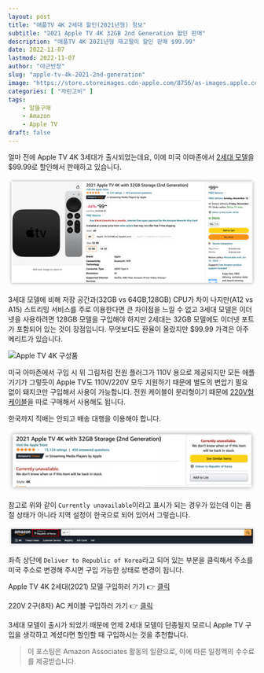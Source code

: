 ```yaml
---
layout: post 
title: "애플TV 4K 2세대 할인(2021년형) 정보"
subtitle: "2021 Apple TV 4K 32GB 2nd Generation 할인 판매"
description: "애플TV 4K 2021년형 재고떨이 할인 판매 $99.99"
date: 2022-11-07
lastmod: 2022-11-07
author: "야근반장"
slug: "apple-tv-4k-2021-2nd-generation"
image: "https://store.storeimages.cdn-apple.com/8756/as-images.apple.com/is/apple-tv-4k-gallery1-202210?wid=4056&hei=2400&fmt=jpeg&qlt=90&.v=1664502199896"
categories: [ "자린고비" ]
tags:
    - 알뜰구매
    - Amazon
    - Apple TV
draft: false
---
```


얼마 전에 Apple TV 4K 3세대가 출시되었는데요, 이에 미국 아마존에서 [2세대 모델](https://amzn.to/3WHlXpk)을 $99.99로 할인해서 판매하고 있습니다.

![Apple TV 4K 2세대 $99.99](apple-tv-4k-2nd-gen.png "Apple TV 4K 2세대")

3세대 모델에 비해 저장 공간과(32GB vs 64GB,128GB) CPU가 차이 나지만(A12 vs A15) 스트리밍 서비스를 주로 이용한다면 큰 차이점을 느낄 수 없고 3세대 모델은 이더넷을 사용하려면 128GB 모델을 구입해야 하지만 2세대는 32GB 모델에도 이더넷 포트가 포함되어 있는 것이 장점입니다. 무엇보다도 환율이 올랐지만 $99.99 가격은 아주 메리트가 있습니다.

![Apple TV 4K 구성품](https://m.media-amazon.com/images/I/617Cuv65c5S._AC_SL1500_.jpg "Apple TV 4K 구성품")

미국 아마존에서 구입 시 위 그림처럼 전원 플러그가 110V 용으로 제공되지만 모든 애플 기기가 그렇듯이 Apple TV도 110V/220V 모두 지원하기 때문에 별도의 변압기 필요 없이 돼지코만 구입해서 사용이 가능합니다. 전원 케이블이 분리형이기 때문에 [220V형 케이블](https://link.coupang.com/a/E66L7)을 따로 구매해서 사용해도 됩니다.

한국까지 직배는 안되고 배송 대행을 이용해야 합니다. 

![](amazon-unavailable.png)

참고로 위와 같이 `Currently unavailable`이라고 표시가 되는 경우가 있는데 이는 품절 상태가 아니라 지역 설정이 한국으로 되어 있어서 그렇습니다.

![](amazon-deliver-to.png)

좌측 상단에 `Deliver to Republic of Korea`라고 되어 있는 부분을 클릭해서 주소를 미국 주소로 변경해 주시면 구입 가능한 상태로 변경이 됩니다.

Apple TV 4K 2세대(2021) 모델 구입하러 가기 👉 [클릭](https://amzn.to/3WHlXpk)

220V 2구(8자) AC 케이블 구입하러 가기  👉 [클릭](https://link.coupang.com/a/E66L7)

3세대 모델이 출시가 되었기 때문에 언제 2세대 모델이 단종될지 모르니 Apple TV 구입을 생각하고 계셨다면 할인할 때 구입하시는 것을 추천합니다.


> 이 포스팅은 Amazon Associates 활동의 일환으로, 이에 따른 일정액의 수수료를 제공받습니다.


